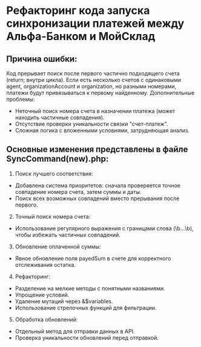 # Рефакторинг кода запуска синхронизации платежей между Альфа-Банком и МойСклад

## Причина ошибки:
Код прерывает поиск после первого частично подходящего счета (return; внутри цикла). 
Если есть несколько счетов с одинаковыми agent, organizationAccount и organization, но разными номерами, платежи будут привязываться к первому найденному.
Дополнительные проблемы:
- Неточный поиск номера счета в назначении платежа (может находить частичные совпадения).
- Отсутствие проверки уникальности связки "счет-платеж".
- Сложная логика с вложенными условиями, затрудняющая анализ.

## Основные изменения представлены в файле SyncCommand(new).php:

1. Поиск лучшего соответствия:
- Добавлена система приоритетов: сначала проверяется точное совпадение номера счета, затем суммы и даты.
- Поиск всех возможных совпадений вместо прерывания после первого.

2. Точный поиск номера счета:
- Использование регулярного выражения с границами слова (\b...\b), чтобы избежать частичных совпадений.

3. Обновление оплаченной суммы:
- Явное обновление поля payedSum в счете для корректного отслеживания остатка.

4. Рефакторинг:
- Разделение на мелкие методы с понятными названиями.
- Упрощение условий.
- Удаление мутаций через &$variables.
- Использование стрелочных функций для фильтрации.

5. Обработка обновлений:
- Отдельный метод для отправки данных в API.
- Проверка уникальности обновлений перед отправкой.


